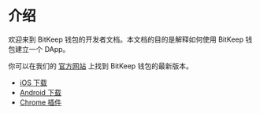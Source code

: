 # 介绍

欢迎来到 BitKeep 钱包的开发者文档。本文档的目的是解释如何使用 BitKeep 钱包建立一个 DApp。

你可以在我们的 [官方网站](https://bitkeep.com) 上找到 BitKeep 钱包的最新版本。

- [iOS 下载](https://bitkeep.com/en/download?type=1)
- [Android 下载](https://bitkeep.com/en/download?type=0)
- [Chrome 插件](https://bitkeep.com/en/download?type=2)
